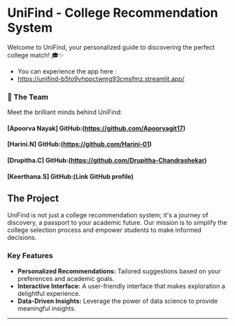 # UniFind - College Recommendation System

Welcome to UniFind, your personalized guide to discovering the perfect college match! 🎓✨

- You can experience the app here :
- https://unifind-b5to9vhppctwmg93cmsfmz.streamlit.app/


### 🚀 The Team

Meet the brilliant minds behind UniFind:

#### [Apoorva Nayak]     GitHub:(https://github.com/Apoorvagit17)

#### [Harini.N]          GitHub:(https://github.com/Harini-01)

#### [Drupitha.C]        GitHub:(https://github.com/Drupitha-Chandrashekar)

#### [Keerthana.S]       GitHub:(Link GitHub profile)

## The Project

UniFind is not just a college recommendation system; it's a journey of discovery, a passport to your academic future. Our mission is to simplify the college selection process and empower students to make informed decisions.

### Key Features
- **Personalized Recommendations:** Tailored suggestions based on your preferences and academic goals.
- **Interactive Interface:** A user-friendly interface that makes exploration a delightful experience.
- **Data-Driven Insights:** Leverage the power of data science to provide meaningful insights.
------------------------------------------------------------------------------------------------------------------------------------------------------------------
